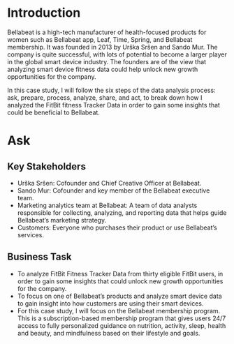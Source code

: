 # Introduction

Bellabeat is a high-tech manufacturer of health-focused products for women such as Bellabeat app, Leaf, Time, Spring, and Bellabeat membership. It was founded in 2013 by Urška Sršen and Sando Mur. The company is quite successful, with lots of potential to become a larger player in the global smart device industry. The founders are of the view that analyzing smart device fitness data could help unlock new growth opportunities for the company.

In this case study, I will follow the six steps of the data analysis process: ask, prepare, process, analyze, share, and act, to break down how I analyzed the FitBit fitness Tracker Data in order to gain some insights that could be beneficial to Bellabeat.

# Ask

## Key Stakeholders
- Urška Sršen: Cofounder and Chief Creative Officer at Bellabeat.
- Sando Mur: Cofounder and key member of the Bellabeat executive team.
- Marketing analytics team at Bellabeat: A team of data analysts responsible for collecting, analyzing, and reporting data that helps guide Bellabeat’s marketing strategy.
- Customers: Everyone who purchases their product or use Bellabeat’s services.

## Business Task
- To analyze FitBit Fitness Tracker Data from thirty eligible FitBit users, in order to gain some insights that could unlock new growth opportunities for the company.
- To focus on one of Bellabeat’s products and analyze smart device data to gain insight into how customers are using their smart devices.
- For this case study, I will focus on the Bellabeat membership program. This is a subscription-based membership program that gives users 24/7 access to fully personalized guidance on nutrition, activity, sleep, health and beauty, and mindfulness based on their lifestyle and goals.


